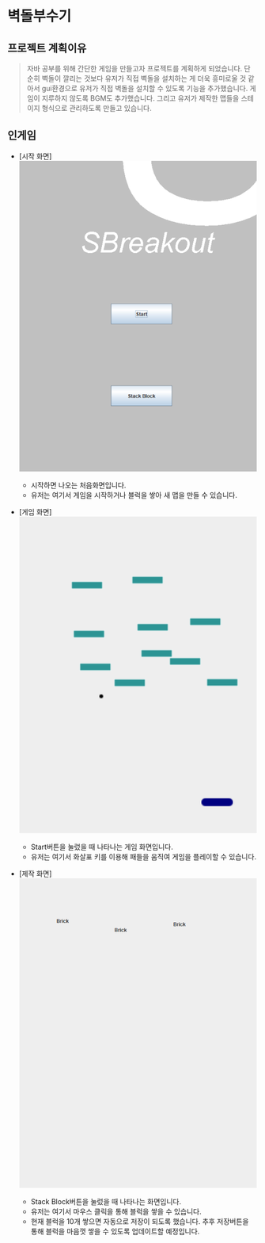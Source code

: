 # 벽돌부수기

## 프로젝트 계획이유

> 자바 공부를 위해 간단한 게임을 만들고자 프로젝트를 계획하게 되었습니다. 단순히 벽돌이 깔리는 것보다 유저가 직접 벽돌을 설치하는 게 더욱 흥미로울 것 같아서 gui환경으로 유저가 직접 벽돌을 설치할 수 있도록 기능을 추가했습니다. 게임이 지루하지 않도록 BGM도 추가했습니다. 그리고 유저가 제작한 맵들을 스테이지 형식으로 관리하도록 만들고 있습니다.

## 인게임

- [시작 화면]  
  <img src="/img/BO시작화면.PNG"></img>

  - 시작하면 나오는 처음화면입니다.
  - 유저는 여기서 게임을 시작하거나 블럭을 쌓아 새 맵을 만들 수 있습니다.

- [게임 화면]  
  <img src="/img/BO게임화면.PNG"></img>

  - Start버튼을 눌렀을 때 나타나는 게임 화면입니다.
  - 유저는 여기서 화살표 키를 이용해 패들을 움직여 게임을 플레이할 수 있습니다.

- [제작 화면]  
  <img src="/img/BO제작화면.PNG"></img>

  - Stack Block버튼을 눌렀을 때 나타나는 화면입니다.
  - 유저는 여기서 마우스 클릭을 통해 블럭을 쌓을 수 있습니다.
  - 현재 블럭을 10개 쌓으면 자동으로 저장이 되도록 했습니다. 추후 저장버튼을 통해 블럭을 마음껏 쌓을 수 있도록 업데이트할 예정입니다.
